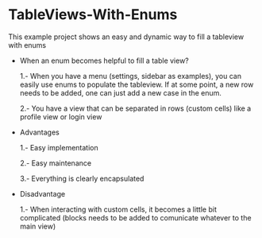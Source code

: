 # TableViews-With-Enums

This example project shows an easy and dynamic way to fill a tableview with enums



* When an enum becomes helpful to fill a table view?

  1.- When you have a menu (settings, sidebar as examples), you can easily use enums to populate the tableview.  If at some point, a new row needs to be added, one can just add a new case in the enum. 
  
  2.- You have a view that can be separated in rows (custom cells) like a profile view or login view

* Advantages

  1.- Easy implementation
  
  2.- Easy maintenance
  
  3.- Everything is clearly encapsulated
  
  
* Disadvantage 

  1.- When interacting with custom cells, it becomes a little bit complicated (blocks needs to be added to comunicate whatever to the main view)
  




  

